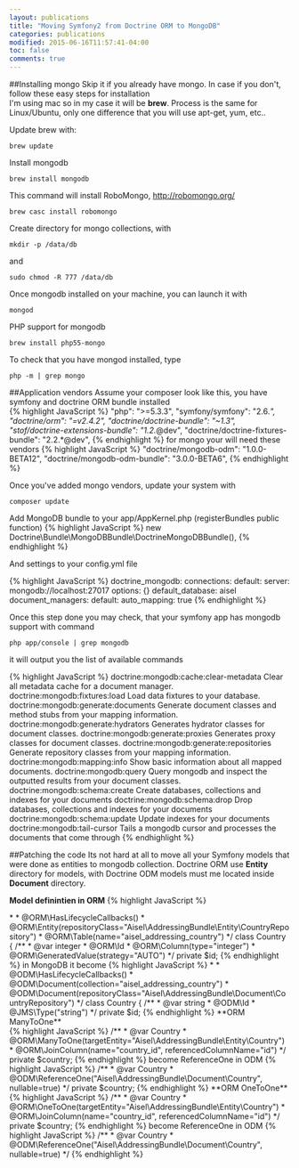 ```yaml
---
layout: publications
title: "Moving Symfony2 from Doctrine ORM to MongoDB"
categories: publications
modified: 2015-06-16T11:57:41-04:00
toc: false
comments: true
---
```


##Installing mongo
Skip it if you already have mongo. In case if you don't, follow these easy steps for installation<br/>
I'm using mac so in my case it will be **brew**. Process is the same for Linux/Ubuntu, only one difference that you will use apt-get, yum, etc..

Update brew with:<br/>
```
brew update
```

Install mongodb<br/>
```
brew install mongodb
```

This command will install RoboMongo, http://robomongo.org/<br/>
```
brew casc install robomongo
```

Create directory for mongo collections, with<br/>
```
mkdir -p /data/db
```
and
```
sudo chmod -R 777 /data/db
```

Once mongodb installed on your machine, you can launch it with<br/>
```
mongod
```

PHP support for mongodb<br/>
```
brew install php55-mongo
```

To check that you have mongod installed, type<br/>
```
php -m | grep mongo
```

##Application vendors
Assume your composer look like this, you have symfony and doctrine ORM bundle installed
<br/>
{% highlight JavaScript %}
"php": ">=5.3.3",
"symfony/symfony": "2.6.*",
"doctrine/orm": "=v2.4.2",
"doctrine/doctrine-bundle": "~1.3",
"stof/doctrine-extensions-bundle": "1.2.*@dev",
"doctrine/doctrine-fixtures-bundle": "2.2.*@dev",
{% endhighlight %}
for mongo your will need these vendors
{% highlight JavaScript %}
"doctrine/mongodb-odm": "1.0.0-BETA12",
"doctrine/mongodb-odm-bundle": "3.0.0-BETA6",
{% endhighlight %}

Once you've added mongo vendors, update your system with<br/> 
```
composer update 
```

Add MongoDB bundle to your app/AppKernel.php (registerBundles public function)
{% highlight JavaScript %}
new Doctrine\Bundle\MongoDBBundle\DoctrineMongoDBBundle(),
{% endhighlight %}

And settings to your config.yml file

{% highlight JavaScript %}
doctrine_mongodb:
    connections:
        default:
            server: mongodb://localhost:27017
            options: {}
    default_database: aisel
    document_managers:
        default:
            auto_mapping: true
{% endhighlight %}

Once this step done you may check, that your symfony app has mongodb support with command<br/>
```
php app/console | grep mongodb
```

it will output you the list of available commands
 
{% highlight JavaScript %}
doctrine:mongodb:cache:clear-metadata    Clear all metadata cache for a document manager.
doctrine:mongodb:fixtures:load           Load data fixtures to your database.
doctrine:mongodb:generate:documents      Generate document classes and method stubs from your mapping information.
doctrine:mongodb:generate:hydrators      Generates hydrator classes for document classes.
doctrine:mongodb:generate:proxies        Generates proxy classes for document classes.
doctrine:mongodb:generate:repositories   Generate repository classes from your mapping information.
doctrine:mongodb:mapping:info            Show basic information about all mapped documents.
doctrine:mongodb:query                   Query mongodb and inspect the outputted results from your document classes.
doctrine:mongodb:schema:create           Create databases, collections and indexes for your documents
doctrine:mongodb:schema:drop             Drop databases, collections and indexes for your documents
doctrine:mongodb:schema:update           Update indexes for your documents
doctrine:mongodb:tail-cursor             Tails a mongodb cursor and processes the documents that come through
{% endhighlight %}


##Patching the code
Its not hard at all to move all your Symfony models that were done as entities to mongodb collection.
Doctrine ORM use **Entity** directory for models, with Doctrine ODM models must me located inside **Document** directory.

**Model definintien in ORM**
{% highlight JavaScript %}
<?php

namespace Aisel\AddressingBundle\Entity;

use Symfony\Component\Validator\Constraints as Assert;
use Gedmo\Mapping\Annotation as Gedmo;
use Doctrine\ORM\Mapping as ORM;

/**
 * Country
 *
 * @author Ivan Proskoryakov <volgodark@gmail.com>
 *
 * @ORM\HasLifecycleCallbacks()
 * @ORM\Entity(repositoryClass="Aisel\AddressingBundle\Entity\CountryRepository")
 * @ORM\Table(name="aisel_addressing_country")
 */
class Country
{
    /**
     * @var integer
     * @ORM\Id
     * @ORM\Column(type="integer")
     * @ORM\GeneratedValue(strategy="AUTO")
     */
    private $id;
{% endhighlight %}

in MongoDB it become 
{% highlight JavaScript %}
<?php

namespace Aisel\AddressingBundle\Document;

use Symfony\Component\Validator\Constraints as Assert;
use Gedmo\Mapping\Annotation as Gedmo;
use Doctrine\ODM\MongoDB\Mapping\Annotations as ODM;

/**
 * Country
 *
 * @author Ivan Proskoryakov <volgodark@gmail.com>
 *
 * @ODM\HasLifecycleCallbacks()
 * @ODM\Document(collection="aisel_addressing_country")
 * @ODM\Document(repositoryClass="Aisel\AddressingBundle\Document\CountryRepository")
 */
class Country
{
    /**
     * @var string
     * @ODM\Id
     * @JMS\Type("string")
     */
    private $id;
{% endhighlight %}


**ORM ManyToOne**<br/>
{% highlight JavaScript %}
/**
 * @var Country
 * @ORM\ManyToOne(targetEntity="Aisel\AddressingBundle\Entity\Country")
 * @ORM\JoinColumn(name="country_id", referencedColumnName="id")
 */
private $country;
{% endhighlight %}

become ReferenceOne in ODM
{% highlight JavaScript %}
/**
 * @var Country
 * @ODM\ReferenceOne("Aisel\AddressingBundle\Document\Country", nullable=true)
 */
private $country;
{% endhighlight %}

**ORM OneToOne**<br/>
{% highlight JavaScript %}
/**
 * @var Country
 * @ORM\OneToOne(targetEntity="Aisel\AddressingBundle\Entity\Country")
 * @ORM\JoinColumn(name="country_id", referencedColumnName="id")
 */
private $country;
{% endhighlight %}

become ReferenceOne in ODM
{% highlight JavaScript %}
/**
 * @var Country
 * @ODM\ReferenceOne("Aisel\AddressingBundle\Document\Country", nullable=true)
 */
{% endhighlight %}